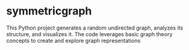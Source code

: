 # symmetricgraph
This Python project generates a random undirected graph, analyzes its structure, and visualizes it. The code leverages basic graph theory concepts to create and explore graph representations
